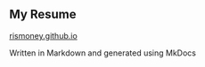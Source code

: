 ## My Resume

[rismoney.github.io](http://rismoney.github.io)

Written in Markdown and generated using MkDocs
